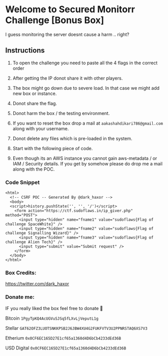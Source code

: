 # Welcome to Secured Monitorr Challenge [Bonus Box]

I guess monitoring the server doesnt cause a harm .. right?

## Instructions

1) To open the challenge you need to paste all the 4 flags in the correct order

2) After getting the IP donot share it with other players.

3) The box might go down due to severe load. In that case we might add new box or instance. 

4) Donot share the flag.

5) Donot harm the box / the testing environment.

6) If you want to reset the box drop a mail at `aakashahdikari786@gmail.com` along with your username.

7) Donot delete any files which is pre-loaded in the system.

8) Start with the following piece of code.

9) Even though its an AWS instance you cannot gain aws-metadata / or IAM / Security details. If you get by somehow please do drop me a mail along with the POC.


### Code Snippet

```
<html>
  <!-- CSRF POC -- Generated By @dark_haxor -->
  <body>
  <script>history.pushState('', '', '/')</script>
    <form action="https://ctf.sudoflaws.in/ip_giver.php" method="POST">
      <input type="hidden" name="fname1" value="sudoflaws{Flag of challenge SpaceWhite}" />
      <input type="hidden" name="fname2" value="sudoflaws{Flag of challenge Signalling Wizard}" />
      <input type="hidden" name="fname3" value="sudoflaws{Flag of challenge Alien Tech}" />
      <input type="submit" value="Submit request" />
    </form>
  </body>
</html>
```
### Box Credits:

https://twitter.com/dark_haxor

### Donate me:

IF you really liked the box feel free to donate 🙂

Bitcoin `1PgyTpKQ4AcUGVuSJSq5fLXvLjVeputL1g`

Stellar `GAT62OFZ3LUOTSNKKPSB2J6JBW4XU4G2FUKFVTV3U2PPNRSTAQ6XS7V3`

Etherium `0x0CF6EC165D27E1cf65a1360d4D6bCb4233dEd36B`

USD Digital `0x0CF6EC165D27E1cf65a1360d4D6bCb4233dEd36B`


